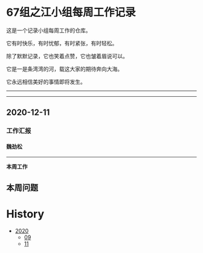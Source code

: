 # 67组之江小组每周工作记录

这是一个记录小组每周工作的仓库。

它有时快乐，有时忧郁，有时紧张，有时轻松。

除了默默记录，它也笑着点赞，它也皱着眉说可以。

它是一是条湾湾的河，载这大家的期待奔向大海。

它永远相信美好的事情即将发生。

---


---

## 2020-12-11
### 工作汇报

#### 魏劲松
---
**本周工作**

**本周问题**
---

# History
 - [2020](history/2020)
   - [09](history/2020/2020_09.md)
   - [11](history/2020/2020_11.md)
